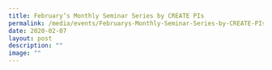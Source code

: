 ```yaml
---
title: February’s Monthly Seminar Series by CREATE PIs
permalink: /media/events/Februarys-Monthly-Seminar-Series-by-CREATE-PIs/
date: 2020-02-07
layout: post
description: ""
image: ""
---
```

